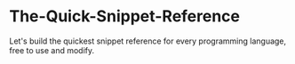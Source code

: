 # The-Quick-Snippet-Reference
Let's build the quickest snippet reference for every programming language, free to use and modify.
